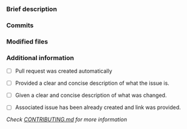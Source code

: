### Brief description


<!-- Write you description here -->


### Commits
<!-- Diff commits -->


### Modified files
<!-- Diff files -->


### Additional information
* [ ] Pull request was created automatically
* [ ] Provided a clear and concise description of what the issue is.
* [ ] Given a clear and concise description of what was changed.
* [ ] Associated issue has been already created and link was provided.


*Check [CONTRIBUTING.md](../blob/master/.github/CONTRIBUTING.md) for more information*
